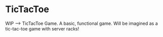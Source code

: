 # TicTacToe
WIP --> TicTacToe Game. A basic, functional game. Will be imagined as a tic-tac-toe game with server racks!
